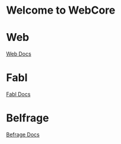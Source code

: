 # Welcome to WebCore

# Web
[Web Docs](https://github.com/karinathomasbbc/web/tree/main)

# Fabl
[Fabl Docs](https://github.com/karinathomasbbc/fabl/tree/main)

# Belfrage
[Befrage Docs](https://github.com/karinathomasbbc/belfrage/tree/main)
